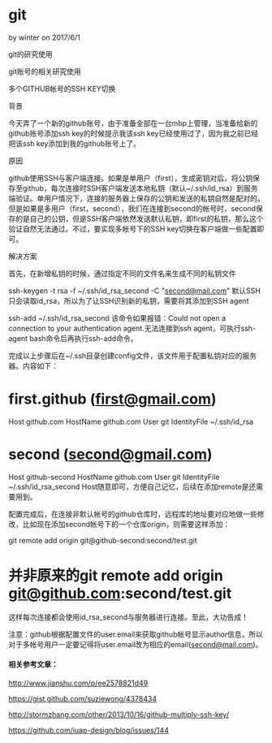 # git

by winter on 2017/6/1

git的研究使用

git账号的相关研究使用

多个GITHUB帐号的SSH KEY切换

背景

今天弄了一个新的github账号，由于准备全部在一台mbp上管理，当准备给新的github账号添加ssh key的时候提示我该ssh key已经使用过了，因为我之前已经把该ssh key添加到我的github账号上了。

原因

github使用SSH与客户端连接。如果是单用户（first），生成密钥对后，将公钥保存至github，每次连接时SSH客户端发送本地私钥（默认~/.ssh/id_rsa）到服务端验证。单用户情况下，连接的服务器上保存的公钥和发送的私钥自然是配对的。但是如果是多用户（first，second），我们在连接到second的帐号时，second保存的是自己的公钥，但是SSH客户端依然发送默认私钥，即first的私钥，那么这个验证自然无法通过。不过，要实现多帐号下的SSH key切换在客户端做一些配置即可。

解决方案

首先，在新增私钥的时候，通过指定不同的文件名来生成不同的私钥文件

ssh-keygen -t rsa -f ~/.ssh/id_rsa_second -C "second@mail.com"
默认SSH只会读取id_rsa，所以为了让SSH识别新的私钥，需要将其添加到SSH agent

ssh-add ~/.ssh/id_rsa_second
该命令如果报错：Could not open a connection to your authentication agent.无法连接到ssh agent，可执行ssh-agent bash命令后再执行ssh-add命令。

完成以上步骤后在~/.ssh目录创建config文件，该文件用于配置私钥对应的服务器。内容如下：

# first.github (first@gmail.com)
Host github.com
HostName github.com
User git
IdentityFile ~/.ssh/id_rsa

# second (second@gmail.com)
Host github-second
HostName github.com
User git
IdentityFile ~/.ssh/id_rsa_second
Host随意即可，方便自己记忆，后续在添加remote是还需要用到。

配置完成后，在连接非默认帐号的github仓库时，远程库的地址要对应地做一些修改，比如现在添加second帐号下的一个仓库origin，则需要这样添加：

git remote add origin git@github-second:second/test.git
# 并非原来的git remote add origin git@github.com:second/test.git
这样每次连接都会使用id_rsa_second与服务器进行连接。至此，大功告成！

注意：github根据配置文件的user.email来获取github帐号显示author信息，所以对于多帐号用户一定要记得将user.email改为相应的email(second@mail.com)。

#### 相关参考文章：

http://www.jianshu.com/p/ee2578821d49

https://gist.github.com/suziewong/4378434

http://stormzhang.com/other/2013/10/16/github-multiply-ssh-key/

https://github.com/iuap-design/blog/issues/144